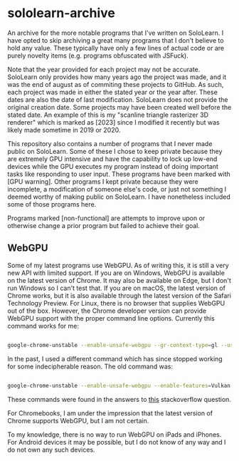 # sololearn-archive
An archive for the more notable programs that I've written on SoloLearn. I have opted to skip archiving a great many programs that I don't believe to hold any value. These typically have only a few lines of actual code or are purely novelty items (e.g. programs obfuscated with JSFuck).

Note that the year provided for each project may not be accurate. SoloLearn only provides how many years ago the project was made, and it was the end of august as of commiting these projects to GitHub. As such, each project was made in either the stated year or the year after. These dates are also the date of last modification. SoloLearn does not provide the original creation date. Some projects may have been created well before the stated date. An example of this is my "scanline triangle rasterizer 3D renderer" which is marked as [2023] since I modified it recently but was likely made sometime in 2019 or 2020.

This repository also contains a number of programs that I never made public on SoloLearn. Some of these I chose to keep private because they are extremely GPU intensive and have the capability to lock up low-end devices while the GPU executes my program instead of doing important tasks like responding to user input. These programs have been marked with [GPU warning]. Other programs I kept private because they were incomplete, a modification of someone else's code, or just not something I deemed worthy of making public on SoloLearn. I have nonetheless included some of those programs here.

Programs marked [non-functional] are attempts to improve upon or otherwise change a prior program but failed to achieve their goal.

## WebGPU

Some of my latest programs use WebGPU. As of writing this, it is still a very new API with limited support. If you are on Windows, WebGPU is available on the latest version of Chrome. It may also be available on Edge, but I don't run Windows so I can't test that. If you are on macOS, the latest version of Chrome works, but it is also available through the latest version of the Safari Technology Preview. For Linux, there is no browser that supplies WebGPU out of the box. However, the Chrome developer version can provide WebGPU support with the proper command line options. Currently this command works for me:

```bash

google-chrome-unstable --enable-unsafe-webgpu --gr-context-type=gl --use-vulkan=true
```

In the past, I used a different command which has since stopped working for some indecipherable reason. The old command was:

```bash

google-chrome-unstable --enable-unsafe-webgpu --enable-features=Vulkan,UseSkiaRenderer
```

These commands were found in the answers to [this](https://stackoverflow.com/questions/72294876/i-enable-webgpu-in-chrome-dev-and-it-still-doesnt-work) stackoverflow question.

For Chromebooks, I am under the impression that the latest version of Chrome supports WebGPU, but I am not certain.

To my knowledge, there is no way to run WebGPU on iPads and iPhones. For Android devices it may be possible, but I do not know of any way and I do not own any such devices.

